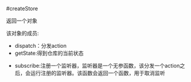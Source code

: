 #createStore

返回一个对象

该对象的成员:
- dispatch：分发action
- getState:得到仓库的当前状态
<!-- - replaceReducer：替换掉当前的reducer（平常用不到） -->
- subscribe:注册一个监听器，监听器是一个无参函数，该分发一个action之后，会运行注册的监听器。该函数会返回一个函数，用于取消监听
